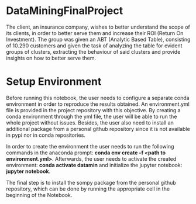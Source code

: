 # DataMiningFinalProject


The client, an insurance company, wishes to better understand the scope of its clients, in order to better serve them and increase their ROI (Return On Investment).
The group was given an ABT (Analytic Based Table), consisting of 10.290 customers and given the task of analyzing the table for evident groups of clusters, extracting the behaviour of said clusters and provide insights on how to better serve them. 


# Setup Environment
Before running this notebook, the user needs to configure a separate conda environment in order to reproduce the results obtained. An environment.yml file is provided in the project repository with this objective. By creating a conda environment through the yml file, the user will be able to run the whole project without issues. Besides, the user also need to install an additional package from a personal github repository since it is not available in pypi nor in conda repositories.

In order to create the environment the user needs to run the following commands in the anaconda prompt: **conda env create -f \<path to environment.yml>**. Afterwards, the user needs to activate the created environment: **conda activate datamin** and initialize the jupyter notebook: **jupyter notebook**.

The final step is to install the sompy package from the personal github repository, which can be done by running the appropriate cell in the beginning of the Notebook.

